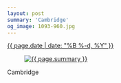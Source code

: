 ```yaml
---
layout: post
summary: 'Cambridge'
og_image: 1093-960.jpg
---
```


<div class="post">
 <time>
  <a href="/1093">
   {{ page.date | date: "%B %-d, %Y" }}
  </a>
 </time>
 <a href="/1093">
  <figure data-taken="2/21/2020">
   <img alt="{{ page.summary }}" sizes="(min-width: 700px) 50vw, calc(100vw - 2rem)" src="{{ site.assets_url }}/1093-480.jpg" srcset="{{ site.assets_url }}/1093-240.jpg 240w, {{ site.assets_url }}/1093-480.jpg 480w, {{ site.assets_url }}/1093-720.jpg 720w, {{ site.assets_url }}/1093-960.jpg 960w"/>
  </figure>
 </a>
 <span>
  Cambridge
 </span>
</div>
